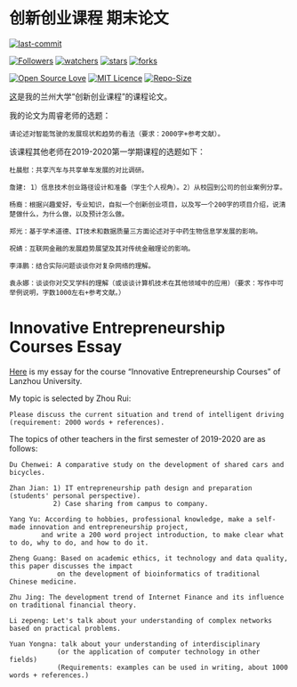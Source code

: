 # 创新创业课程 期末论文

[![last-commit](https://img.shields.io/github/last-commit/HollowMan6/Answers-for-LZU-CS-UG-Courses)](../../../graphs/commit-activity)

[![Followers](https://img.shields.io/github/followers/HollowMan6?style=social)](https://github.com/HollowMan6?tab=followers)
[![watchers](https://img.shields.io/github/watchers/HollowMan6/Answers-for-LZU-CS-UG-Courses?style=social)](../../../watchers)
[![stars](https://img.shields.io/github/stars/HollowMan6/Answers-for-LZU-CS-UG-Courses?style=social)](../../../stargazers)
[![forks](https://img.shields.io/github/forks/HollowMan6/Answers-for-LZU-CS-UG-Courses?style=social)](../../../network/members)

[![Open Source Love](https://badges.frapsoft.com/os/v1/open-source.svg?v=103)](https://hollowman6.github.io/fund.html)
[![MIT Licence](https://badges.frapsoft.com/os/mit/mit.svg?v=103)](https://opensource.org/licenses/mit-license.php)
[![Repo-Size](https://img.shields.io/github/repo-size/HollowMan6/Answers-for-LZU-CS-UG-Courses.svg)](../../../archive/master.zip)

[这](./智能驾驶的现状与前景.pdf)是我的兰州大学“创新创业课程”的课程论文。

我的论文为周睿老师的选题：

```text
请论述对智能驾驶的发展现状和趋势的看法（要求：2000字+参考文献）。
```

该课程其他老师在2019-2020第一学期课程的选题如下：

```text
杜晨慰：共享汽车与共享单车发展的对比调研。

詹建: 1）信息技术创业路径设计和准备（学生个人视角）。2）从校园到公司的创业案例分享。

杨裔：根据兴趣爱好，专业知识，自拟一个创新创业项目，以及写一个200字的项目介绍，说清楚做什么，为什么做，以及预计怎么做。

郑光：基于学术道德、IT技术和数据质量三方面论述对于中药生物信息学发展的影响。

祝婧：互联网金融的发展趋势展望及其对传统金融理论的影响。

李泽鹏：结合实际问题谈谈你对复杂网络的理解。

袁永娜：谈谈你对交叉学科的理解（或谈谈计算机技术在其他领域中的应用）（要求：写作中可举例说明，字数1000左右+参考文献。）
```

# Innovative Entrepreneurship Courses Essay

[Here](./智能驾驶的现状与前景.pdf) is my essay for the course “Innovative Entrepreneurship Courses” of Lanzhou University.

My topic is selected by Zhou Rui:

```text
Please discuss the current situation and trend of intelligent driving (requirement: 2000 words + references).
```

The topics of other teachers in the first semester of 2019-2020 are as follows:

```text
Du Chenwei: A comparative study on the development of shared cars and bicycles.

Zhan Jian: 1) IT entrepreneurship path design and preparation (students' personal perspective).
           2) Case sharing from campus to company.

Yang Yu: According to hobbies, professional knowledge, make a self-made innovation and entrepreneurship project, 
        and write a 200 word project introduction, to make clear what to do, why to do, and how to do it.

Zheng Guang: Based on academic ethics, it technology and data quality, this paper discusses the impact 
            on the development of bioinformatics of traditional Chinese medicine.

Zhu Jing: The development trend of Internet Finance and its influence on traditional financial theory.

Li zepeng: Let's talk about your understanding of complex networks based on practical problems.

Yuan Yongna: talk about your understanding of interdisciplinary
            (or the application of computer technology in other fields)
            (Requirements: examples can be used in writing, about 1000 words + references.)
```
